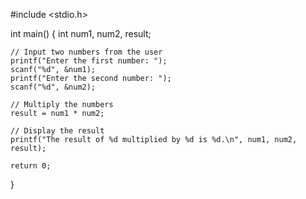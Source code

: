 #include <stdio.h>

int main() {
    int num1, num2, result;

    // Input two numbers from the user
    printf("Enter the first number: ");
    scanf("%d", &num1);
    printf("Enter the second number: ");
    scanf("%d", &num2);

    // Multiply the numbers
    result = num1 * num2;

    // Display the result
    printf("The result of %d multiplied by %d is %d.\n", num1, num2, result);

    return 0;
}

